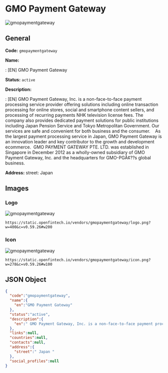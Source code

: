 
# GMO Payment Gateway 
![gmopaymentgateway](https://static.openfintech.io/vendors/gmopaymentgateway/logo.png?w=400&c=v0.59.26#w200)  

## General 
 
**Code:** `gmopaymentgateway` 
 
**Name:** 
 
:	[EN] GMO Payment Gateway 
 
**Status:** `active` 
 
**Description:** 
 
: [EN]  GMO Payment Gateway, Inc. is a non-face-to-face payment processing service provider offering solutions including online transaction processing for online stores, social and smartphone content sellers, and processing of recurring payments NHK television license fees. The company also provides dedicated payment solutions for public institutions including Japan Pension Service and Tokyo Metropolitan Government. Our services are safe and convenient for both business and the consumer.    As the largest payment processing service in Japan, GMO Payment Gateway is an innovation leader and key contributor to the growth and development ecommerce.  GMO PAYMENT GATEWAY PTE. LTD. was established in Singapore in December 2012 as a wholly-owned subsidiary of GMO Payment Gateway, Inc. and the headquarters for GMO-PGÃ¢??s global business.    
 
**Address:** 
street:  Japan  

## Images 

### Logo 
 
![gmopaymentgateway](https://static.openfintech.io/vendors/gmopaymentgateway/logo.png?w=400&c=v0.59.26#w200)  

```
https://static.openfintech.io/vendors/gmopaymentgateway/logo.png?w=400&c=v0.59.26#w200
```  

### Icon 
 
![gmopaymentgateway](https://static.openfintech.io/vendors/gmopaymentgateway/icon.png?w=278&c=v0.59.26#w100)  

```
https://static.openfintech.io/vendors/gmopaymentgateway/icon.png?w=278&c=v0.59.26#w100
```  

## JSON Object 

```json
{
  "code":"gmopaymentgateway",
  "name":{
    "en":"GMO Payment Gateway"
  },
  "status":"active",
  "description":{
    "en":" GMO Payment Gateway, Inc. is a non-face-to-face payment processing service provider offering solutions including online transaction processing for online stores, social and smartphone content sellers, and processing of recurring payments NHK television license fees. The company also provides dedicated payment solutions for public institutions including Japan Pension Service and Tokyo Metropolitan Government. Our services are safe and convenient for both business and the consumer. \u00a0\u00a0 As the largest payment processing service in Japan, GMO Payment Gateway is an innovation leader and key contributor to the growth and development ecommerce.\u00a0 GMO PAYMENT GATEWAY PTE. LTD. was established in Singapore in December 2012 as a wholly-owned subsidiary of GMO Payment Gateway, Inc. and the headquarters for GMO-PG\u00c3\u00a2??s global business. \u00a0 "
  },
  "links":null,
  "countries":null,
  "contacts":null,
  "address":{
    "street":" Japan "
  },
  "social_profiles":null
}
```  

